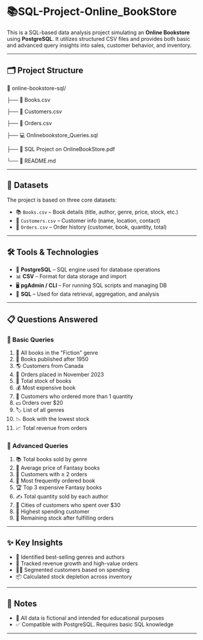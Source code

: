 # 📚SQL-Project-Online_BookStore

This is a SQL-based data analysis project simulating an **Online Bookstore** using **PostgreSQL**. It utilizes structured CSV files and provides both basic and advanced query insights into sales, customer behavior, and inventory.

---

## 🗂️ Project Structure

📁 online-bookstore-sql/

├── 📄 Books.csv

├── 📄 Customers.csv

├── 📄 Orders.csv

├── 💻 Onlinebookstore_Queries.sql

├── 📘 SQL Project on OnlineBookStore.pdf

└── 📝 README.md


---

## 🧾 Datasets

The project is based on three core datasets:

- 📚 `Books.csv` – Book details (title, author, genre, price, stock, etc.)
- 👤 `Customers.csv` – Customer info (name, location, contact)
- 🛒 `Orders.csv` – Order history (customer, book, quantity, total)

---

## 🛠️ Tools & Technologies

- 🐘 **PostgreSQL** – SQL engine used for database operations
- 📊 **CSV** – Format for data storage and import
- 🖥️ **pgAdmin / CLI** – For running SQL scripts and managing DB
- 📝 **SQL** – Used for data retrieval, aggregation, and analysis

---

## 📋 Questions Answered

### 🔹 Basic Queries

1. 📖 All books in the "Fiction" genre  
2. 📅 Books published after 1950  
3. 🌎 Customers from Canada  
4. 📆 Orders placed in November 2023  
5. 🧮 Total stock of books  
6. 💰 Most expensive book  
7. 👥 Customers who ordered more than 1 quantity  
8. 💵 Orders over $20  
9. 🏷️ List of all genres  
10. 📉 Book with the lowest stock  
11. 📈 Total revenue from orders  

### 🔸 Advanced Queries

1. 📚 Total books sold by genre  
2. 🧙 Average price of Fantasy books  
3. 👥 Customers with ≥ 2 orders  
4. 🔁 Most frequently ordered book  
5. 🏆 Top 3 expensive Fantasy books  
6. ✍️ Total quantity sold by each author  
7. 🌆 Cities of customers who spent over $30  
8. 👑 Highest spending customer  
9. 🧾 Remaining stock after fulfilling orders  

---

## ✨ Key Insights

- 🧠 Identified best-selling genres and authors  
- 💸 Tracked revenue growth and high-value orders  
- 🧍‍♂️ Segmented customers based on spending  
- 📦 Calculated stock depletion across inventory  

---

## 📌 Notes

- 📁 All data is fictional and intended for educational purposes
- ✅ Compatible with PostgreSQL. Requires basic SQL knowledge

---


